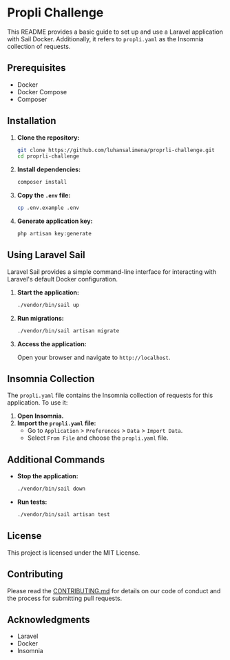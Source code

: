 # Propli Challenge

This README provides a basic guide to set up and use a Laravel application with Sail Docker. Additionally, it refers to `propli.yaml` as the Insomnia collection of requests.

## Prerequisites

- Docker
- Docker Compose
- Composer

## Installation

1. **Clone the repository:**

    ```bash
    git clone https://github.com/luhansalimena/proprli-challenge.git
    cd proprli-challenge
    ```

2. **Install dependencies:**

    ```bash
    composer install
    ```

3. **Copy the `.env` file:**

    ```bash
    cp .env.example .env
    ```

4. **Generate application key:**

    ```bash
    php artisan key:generate
    ```

## Using Laravel Sail

Laravel Sail provides a simple command-line interface for interacting with Laravel's default Docker configuration.

1. **Start the application:**

    ```bash
    ./vendor/bin/sail up
    ```

2. **Run migrations:**

    ```bash
    ./vendor/bin/sail artisan migrate
    ```

3. **Access the application:**

    Open your browser and navigate to `http://localhost`.

## Insomnia Collection

The `propli.yaml` file contains the Insomnia collection of requests for this application. To use it:

1. **Open Insomnia.**
2. **Import the `propli.yaml` file:**
    - Go to `Application` > `Preferences` > `Data` > `Import Data`.
    - Select `From File` and choose the `propli.yaml` file.

## Additional Commands

- **Stop the application:**

    ```bash
    ./vendor/bin/sail down
    ```

- **Run tests:**

    ```bash
    ./vendor/bin/sail artisan test
    ```

## License

This project is licensed under the MIT License.

## Contributing

Please read the [CONTRIBUTING.md](CONTRIBUTING.md) for details on our code of conduct and the process for submitting pull requests.

## Acknowledgments

- Laravel
- Docker
- Insomnia
